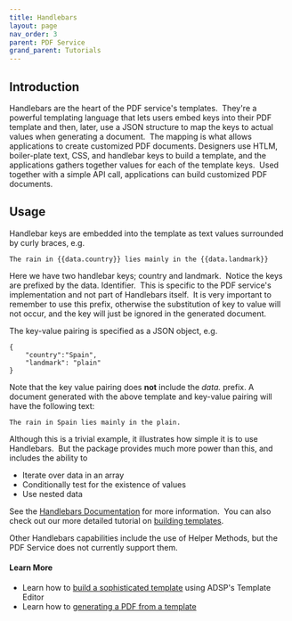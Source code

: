 ```yaml
---
title: Handlebars
layout: page
nav_order: 3
parent: PDF Service
grand_parent: Tutorials
---
```


## Introduction

Handlebars are the heart of the PDF service's templates.  They're a powerful templating language that lets users embed keys into their PDF template and then, later, use a JSON structure to map the keys to actual values when generating a document.  The mapping is what allows applications to create customized PDF documents. Designers use HTLM, boiler-plate text, CSS, and handlebar keys to build a template, and the applications gathers together values for each of the template keys.  Used together with a simple API call, applications can build customized PDF documents.

## Usage

Handlebar keys are embedded into the template as text values surrounded by curly braces, e.g.

```
The rain in {{data.country}} lies mainly in the {{data.landmark}}
```

Here we have two handlebar keys; country and landmark.  Notice the keys are prefixed by the data. Identifier.  This is specific to the PDF service's implementation and not part of Handlebars itself.  It is very important to remember to use this prefix, otherwise the substitution of key to value will not occur, and the key will just be ignored in the generated document.

The key-value pairing is specified as a JSON object, e.g.

```
{
    "country":"Spain",
    "landmark": "plain"
}
```

Note that the key value pairing does **not** include the _data._ prefix. A document generated with the above template and key-value pairing will have the following text:

```
The rain in Spain lies mainly in the plain.
```

Although this is a trivial example, it illustrates how simple it is to use Handlebars.  But the package provides much more power than this, and includes the ability to

- Iterate over data in an array
- Conditionally test for the existence of values
- Use nested data

See the [Handlebars Documentation](https://handlebarsjs.com/guide/) for more information.  You can also check out our more detailed tutorial on
[building templates](/blog/building-a-template).

Other Handlebars capabilities include the use of Helper Methods, but the PDF Service does not currently support them.

#### Learn More

- Learn how to [build a sophisticated template](/adsp-monorepo/tutorials/pdf/building-a-template.html) using ADSP's Template Editor
- Learn how to [generating a PDF from a template](/adsp-monorepo/tutorials/pdf/generate-a-pdf.html)

